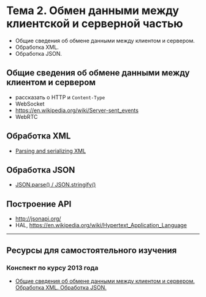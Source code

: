 # Тема 2. Обмен данными между клиентской и серверной частью

* Общие сведения об обмене данными между клиентом и сервером.
* Обработка XML.
* Обработка JSON.

## Общие сведения об обмене данными между клиентом и сервером

* рассказать о HTTP и `Content-Type`
* WebSocket
* https://en.wikipedia.org/wiki/Server-sent_events
* WebRTC

## Обработка XML

* [Parsing and serializing XML](https://developer.mozilla.org/en-US/docs/Web/Guide/Parsing_and_serializing_XML)

## Обработка JSON

* [JSON.parse() / JSON.stringify()][MDN-JSON]

[MDN-JSON]: https://developer.mozilla.org/en-US/docs/Web/JavaScript/Reference/Global_Objects/JSON

## Построение API

* http://jsonapi.org/
* HAL, https://en.wikipedia.org/wiki/Hypertext_Application_Language

---

## Ресурсы для самостоятельного изучения

### Конспект по курсу 2013 года

* [Общие сведения об обмене данными между клиентом и сервером. Обработка XML. Обработка JSON.](http://web.archive.org/web/20130612083818/http://milko.by/13-%D0%B2%D0%BE%D0%BF%D1%80%D0%BE%D1%81/)
